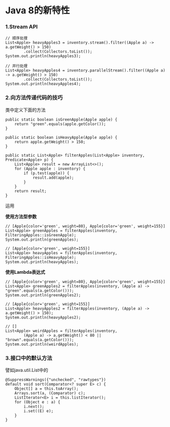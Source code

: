 # Java 8的新特性 #

### 1.Stream API ###

	// 顺序处理
	List<Apple> heavyApples3 = inventory.stream().filter((Apple a) -> a.getWeight() > 150)
			.collect(Collectors.toList());
	System.out.println(heavyApples3);

	// 并行处理
	List<Apple> heavyApples4 = inventory.parallelStream().filter((Apple a) -> a.getWeight() > 150)
			.collect(Collectors.toList());
	System.out.println(heavyApples4);


### 2.向方法传递代码的技巧 ###

类中定义下面的方法

	public static boolean isGreenApple(Apple apple) {
		return "green".equals(apple.getColor());
	}

	public static boolean isHeavyApple(Apple apple) {
		return apple.getWeight() > 150;
	}

	public static List<Apple> filterApples(List<Apple> inventory, Predicate<Apple> p) {
		List<Apple> result = new ArrayList<>();
		for (Apple apple : inventory) {
			if (p.test(apple)) {
				result.add(apple);
			}
		}
		return result;
	}

运用

**使用方法型参数**

	// [Apple{color='green', weight=80}, Apple{color='green', weight=155}]
	List<Apple> greenApples = filterApples(inventory, FilteringApples::isGreenApple);
	System.out.println(greenApples);

	// [Apple{color='green', weight=155}]
	List<Apple> heavyApples = filterApples(inventory, FilteringApples::isHeavyApple);
	System.out.println(heavyApples);

**使用Lambda表达式**

	// [Apple{color='green', weight=80}, Apple{color='green', weight=155}]
	List<Apple> greenApples2 = filterApples(inventory, (Apple a) -> "green".equals(a.getColor()));
	System.out.println(greenApples2);

	// [Apple{color='green', weight=155}]
	List<Apple> heavyApples2 = filterApples(inventory, (Apple a) -> a.getWeight() > 150);
	System.out.println(heavyApples2);

	// []
	List<Apple> weirdApples = filterApples(inventory,
			(Apple a) -> a.getWeight() < 80 || "brown".equals(a.getColor()));
	System.out.println(weirdApples);


### 3.接口中的默认方法 ###

譬如java.util.List中的

    @SuppressWarnings({"unchecked", "rawtypes"})
    default void sort(Comparator<? super E> c) {
        Object[] a = this.toArray();
        Arrays.sort(a, (Comparator) c);
        ListIterator<E> i = this.listIterator();
        for (Object e : a) {
            i.next();
            i.set((E) e);
        }
    }
